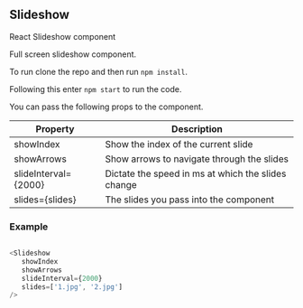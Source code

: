 Slideshow
---
React Slideshow component

Full screen slideshow component.

To run clone the repo and then run `npm install`.

Following this enter `npm start` to run the code.

You can pass the following props to the component.

| Property | Description|
|----------|-------------
| showIndex | Show the index of the current slide|
| showArrows | Show arrows to navigate through the slides|
| slideInterval={2000}| Dictate the speed in ms at which the slides change|
| slides={slides} |The slides you pass into the component|


### Example

```js

<Slideshow
   showIndex
   showArrows
   slideInterval={2000}
   slides=['1.jpg', '2.jpg']
/>

```
